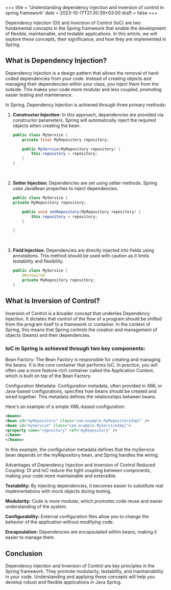 +++
title = 'Understanding dependency injection and inversion of control in spring framework'
date = 2023-10-17T21:30:39+03:00
draft = false
+++

Dependency Injection (DI) and Inversion of Control (IoC) are two fundamental concepts in the Spring framework that enable the development of flexible, maintainable, and testable applications. In this article, we will explore these concepts, their significance, and how they are implemented in Spring.

## What is Dependency Injection?

Dependency Injection is a design pattern that allows the removal of hard-coded dependencies from your code. Instead of creating objects and managing their dependencies within your class, you inject them from the outside. This makes your code more modular and less coupled, promoting easier testing and maintenance.

In Spring, Dependency Injection is achieved through three primary methods:

1. **Constructor Injection:**
   In this approach, dependencies are provided via constructor parameters. Spring will automatically inject the required objects when creating the bean.

   ```java
   public class MyService {
       private final MyRepository repository;

       public MyService(MyRepository repository) {
           this.repository = repository;
       }
   }
   ```

   </br>

2. **Setter Injection:**
   Dependencies are set using setter methods. Spring uses JavaBean properties to inject dependencies.

   ```java
   public class MyService {
   private MyRepository repository;

       public void setRepository(MyRepository repository) {
           this.repository = repository;
       }

   }
   ```

    </br>

3. **Field Injection:**
   Dependencies are directly injected into fields using annotations. This method should be used with caution as it limits testability and flexibility.

   ```java
   public class MyService {
       @Autowired
       private MyRepository repository;
   }
   ```

## What is Inversion of Control?

Inversion of Control is a broader concept that underlies Dependency Injection. It dictates that control of the flow of a program should be shifted from the program itself to a framework or container. In the context of Spring, this means that Spring controls the creation and management of objects (beans) and their dependencies.

### IoC in Spring is achieved through two key components:

Bean Factory: The Bean Factory is responsible for creating and managing the beans. It is the core container that performs IoC. In practice, you will often use a more feature-rich container called the Application Context, which is built on top of the Bean Factory.

Configuration Metadata: Configuration metadata, often provided in XML or Java-based configurations, specifies how beans should be created and wired together. This metadata defines the relationships between beans.

Here's an example of a simple XML-based configuration:

```xml
<beans>
<bean id="myRepository" class="com.example.MyRepositoryImpl" />
<bean id="myService" class="com.example.MyServiceImpl">
<property name="repository" ref="myRepository" />
</bean>
</beans>
```

In this example, the configuration metadata defines that the myService bean depends on the myRepository bean, and Spring handles the wiring.

Advantages of Dependency Injection and Inversion of Control
Reduced Coupling: DI and IoC reduce the tight coupling between components, making your code more maintainable and extensible.

**Testability:** By injecting dependencies, it becomes easier to substitute real implementations with mock objects during testing.

**Modularity:** Code is more modular, which promotes code reuse and easier understanding of the system.

**Configurability:** External configuration files allow you to change the behavior of the application without modifying code.

**Encapsulation:** Dependencies are encapsulated within beans, making it easier to manage them.

## Conclusion

Dependency Injection and Inversion of Control are key principles in the Spring framework. They promote modularity, testability, and maintainability in your code. Understanding and applying these concepts will help you develop robust and flexible applications in Java Spring.
